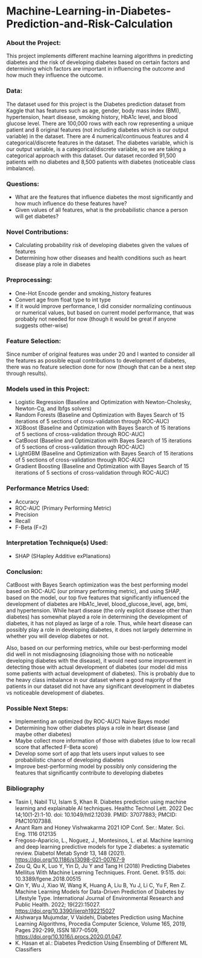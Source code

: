 # Machine-Learning-in-Diabetes-Prediction-and-Risk-Calculation

### About the Project: 
This project implements different machine learning algorithms in predicting diabetes and the risk of developing diabetes based on certain factors and determining which factors are important in influencing the outcome and how much they influence the outcome. 

### Data: 
The dataset used for this project is the Diabetes prediction dataset from Kaggle that has features such as age, gender, body mass index (BMI), hypertension, heart disease, smoking history, HbA1c level, and blood glucose level. There are 100,000 rows with each row representing a unique patient and 8 original features (not including diabetes which is our output variable) in the dataset. There are 4 numerical/continuous features and 4 categorical/discrete features in the dataset. The diabetes variable, which is our output variable, is a categorical/discrete variable, so we are taking a categorical approach with this dataset. Our dataset recorded 91,500 patients with no diabetes and 8,500 patients with diabetes (noticeable class imbalance). 

### Questions: 
- What are the features that influence diabetes the most significantly and how much influence do these features have?
- Given values of all features, what is the probabilistic chance a person will get diabetes?

### Novel Contributions: 
- Calculating probability risk of developing diabetes given the values of features
- Determining how other diseases and health conditions such as heart disease play a role in diabetes

### Preprocessing: 
- One-Hot Encode gender and smoking_history features
- Convert age from float type to int type
- If it would improve performance, I did consider normalizing continuous or numerical values, but based on current model performance, that was probably not needed for now (though it would be great if anyone suggests other-wise)

### Feature Selection: 
Since number of original features was under 20 and I wanted to consider all the features as possible equal contributions to development of diabetes, there was no feature selection done for now (though that can be a next step through results). 

### Models used in this Project: 
- Logistic Regression (Baseline and Optimization with Newton-Cholesky, Newton-Cg, and lbfgs solvers)
- Random Forests (Baseline and Optimization with Bayes Search of 15 iterations of 5 sections of cross-validation through ROC-AUC)
- XGBoost (Baseline and Optimization with Bayes Search of 15 iterations of 5 sections of cross-validation through ROC-AUC)
- CatBoost (Baseline and Optimization with Bayes Search of 15 iterations of 5 sections of cross-validation through ROC-AUC)
- LightGBM (Baseline and Optimization with Bayes Search of 15 iterations of 5 sections of cross-validation through ROC-AUC)
- Gradient Boosting (Baseline and Optimization with Bayes Search of 15 iterations of 5 sections of cross-validation through ROC-AUC)

### Performance Metrics Used: 
- Accuracy
- ROC-AUC (Primary Performing Metric)
- Precision
- Recall
- F-Beta (F=2)

### Interpretation Technique(s) Used: 
- SHAP (SHapley Additive exPlanations)

### Conclusion: 
CatBoost with Bayes Search optimization was the best performing model based on ROC-AUC (our primary performing metric), and using SHAP, based on the model, our top five features that significantly influenced the development of diabetes are HbA1c_level, blood_glucose_level, age, bmi, and hypertension. While heart disease (the only explicit disease other than diabetes) has somewhat played a role in determining the development of diabetes, it has not played as large of a role. Thus, while heart disease can possibly play a role in developing diabetes, it does not largely determine in whether you will develop diabetes or not. 

Also, based on our performing metrics, while our best-performing model did well in not misdiagnosing (diagnoising those with no noticeable developing diabetes with the disease), it would need some improvement in detecting those with actual development of diabetes (our model did miss some patients with actual development of diabetes). This is probably due to the heavy class imbalance in our dataset where a good majority of the patients in our dataset did not have any significant development in diabetes vs noticeable development of diabetes. 

### Possible Next Steps: 
- Implementing an optimized (by ROC-AUC) Naive Bayes model
- Determining how other diabetes plays a role in heart disease (and maybe other diabetes)
- Maybe collect more information of those with diabetes (due to low recall score that affected F-Beta score)
- Develop some sort of app that lets users input values to see probabilistic chance of developing diabetes
- Improve best-performing model by possibly only considering the features that significantly contribute to developing diabetes

### Bibliography
- Tasin I, Nabil TU, Islam S, Khan R. Diabetes prediction using machine learning and explainable AI techniques. Healthc Technol Lett. 2022 Dec 14;10(1-2):1-10. doi: 10.1049/htl2.12039. PMID: 37077883; PMCID: PMC10107388.
- Anant Ram and Honey Vishwakarma 2021 IOP Conf. Ser.: Mater. Sci. Eng. 1116 012135
- Fregoso-Aparicio, L., Noguez, J., Montesinos, L. et al. Machine learning and deep learning predictive models for type 2 diabetes: a systematic review. Diabetol Metab Syndr 13, 148 (2021). https://doi.org/10.1186/s13098-021-00767-9
- Zou Q, Qu K, Luo Y, Yin D, Ju Y and Tang H (2018) Predicting Diabetes Mellitus With Machine Learning Techniques. Front. Genet. 9:515. doi: 10.3389/fgene.2018.00515
- Qin Y, Wu J, Xiao W, Wang K, Huang A, Liu B, Yu J, Li C, Yu F, Ren Z. Machine Learning Models for Data-Driven Prediction of Diabetes by Lifestyle Type. International Journal of Environmental Research and Public Health. 2022; 19(22):15027. https://doi.org/10.3390/ijerph192215027
- Aishwarya Mujumdar, V Vaidehi, Diabetes Prediction using Machine Learning Algorithms, Procedia Computer Science, Volume 165, 2019, Pages 292-299, ISSN 1877-0509, https://doi.org/10.1016/j.procs.2020.01.047.
- K. Hasan et al.: Diabetes Prediction Using Ensembling of Different ML Classifiers
